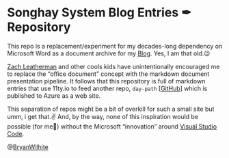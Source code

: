 # Songhay System Blog Entries ✒ Repository

This repo is a replacement/experiment for my decades-long dependency on Microsoft Word as a document archive for my [Blog](http://songhayblog.azurewebsites.net/). Yes, I am that old.😉

[Zach Leatherman](https://github.com/zachleat) and other cools kids have unintentionally encouraged me to replace the “office document” concept with the markdown document presentation pipeline. It follows that this repository is full of markdown entries that use 11ty.io to feed another repo, `day-path` [[GitHub](https://github.com/BryanWilhite/day-path)] which is published to Azure as a web site.

This separation of repos might be a bit of overkill for such a small site but umm, i get that.✌ And, by the way, none of this inspiration would be possible (for me🧓) without the Microsoft “innovation” around [Visual Studio Code](https://code.visualstudio.com/).

@[BryanWilhite](https://twitter.com/BryanWilhite)
